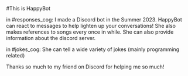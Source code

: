 #This is HappyBot 

in #responses_cog:
I made a Discord bot in the Summer 2023. HappyBot can react to messages to help lighten up your conversations! She also makes references to songs every once in while.
She can also provide information about the discord server.

in #jokes_cog:
She can tell a wide variety of jokes (mainly programming related) 


Thanks so much to my friend on Discord for helping me so much!

